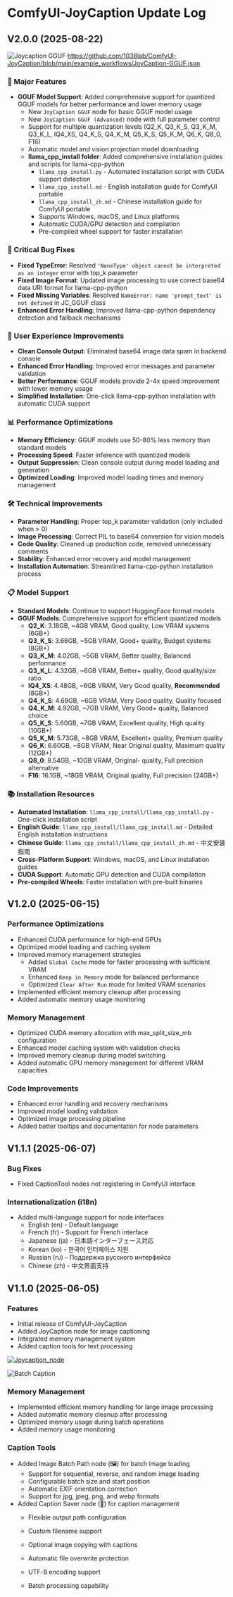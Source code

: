 # ComfyUI-JoyCaption Update Log

## V2.0.0 (2025-08-22)
 ![Joycaption GGUF](example_workflows/JoyCaption-GGUF.png)
https://github.com/1038lab/ComfyUI-JoyCaption/blob/main/example_workflows/JoyCaption-GGUF.json
### 🚀 Major Features
- **GGUF Model Support**: Added comprehensive support for quantized GGUF models for better performance and lower memory usage
  - New `JoyCaption GGUF` node for basic GGUF model usage
  - New `JoyCaption GGUF (Advanced)` node with full parameter control
  - Support for multiple quantization levels (Q2_K, Q3_K_S, Q3_K_M, Q3_K_L, IQ4_XS, Q4_K_S, Q4_K_M, Q5_K_S, Q5_K_M, Q6_K, Q8_0, F16)
  - Automatic model and vision projection model downloading
  - **llama_cpp_install folder**: Added comprehensive installation guides and scripts for llama-cpp-python
    - `llama_cpp_install.py` - Automated installation script with CUDA support detection
    - `llama_cpp_install.md` - English installation guide for ComfyUI portable
    - `llama_cpp_install_zh.md` - Chinese installation guide for ComfyUI portable
    - Supports Windows, macOS, and Linux platforms
    - Automatic CUDA/GPU detection and compilation
    - Pre-compiled wheel support for faster installation

### 🔧 Critical Bug Fixes
- **Fixed TypeError**: Resolved `'NoneType' object cannot be interpreted as an integer` error with top_k parameter
- **Fixed Image Format**: Updated image processing to use correct base64 data URI format for llama-cpp-python
- **Fixed Missing Variables**: Resolved `NameError: name 'prompt_text' is not defined` in JC_GGUF class
- **Enhanced Error Handling**: Improved llama-cpp-python dependency detection and fallback mechanisms

### 🎨 User Experience Improvements
- **Clean Console Output**: Eliminated base64 image data spam in backend console
- **Enhanced Error Handling**: Improved error messages and parameter validation
- **Better Performance**: GGUF models provide 2-4x speed improvement with lower memory usage
- **Simplified Installation**: One-click llama-cpp-python installation with automatic CUDA support

### 📊 Performance Optimizations
- **Memory Efficiency**: GGUF models use 50-80% less memory than standard models
- **Processing Speed**: Faster inference with quantized models
- **Output Suppression**: Clean console output during model loading and generation
- **Optimized Loading**: Improved model loading times and memory management

### 🛠️ Technical Improvements
- **Parameter Handling**: Proper top_k parameter validation (only included when > 0)
- **Image Processing**: Correct PIL to base64 conversion for vision models
- **Code Quality**: Cleaned up production code, removed unnecessary comments
- **Stability**: Enhanced error recovery and model management
- **Installation Automation**: Streamlined llama-cpp-python installation process

### 📋 Model Support
- **Standard Models**: Continue to support HuggingFace format models
- **GGUF Models**: Comprehensive support for efficient quantized models
  - **Q2_K**: 3.18GB, ~4GB VRAM, Good quality, Low VRAM systems (6GB+)
  - **Q3_K_S**: 3.66GB, ~5GB VRAM, Good+ quality, Budget systems (8GB+)
  - **Q3_K_M**: 4.02GB, ~5GB VRAM, Better quality, Balanced performance
  - **Q3_K_L**: 4.32GB, ~6GB VRAM, Better+ quality, Good quality/size ratio
  - **IQ4_XS**: 4.48GB, ~6GB VRAM, Very Good quality, **Recommended** (8GB+)
  - **Q4_K_S**: 4.69GB, ~6GB VRAM, Very Good quality, Quality focused
  - **Q4_K_M**: 4.92GB, ~7GB VRAM, Very Good+ quality, Balanced choice
  - **Q5_K_S**: 5.60GB, ~7GB VRAM, Excellent quality, High quality (10GB+)
  - **Q5_K_M**: 5.73GB, ~8GB VRAM, Excellent+ quality, Premium quality
  - **Q6_K**: 6.60GB, ~8GB VRAM, Near Original quality, Maximum quality (12GB+)
  - **Q8_0**: 8.54GB, ~10GB VRAM, Original- quality, Full precision alternative
  - **F16**: 16.1GB, ~18GB VRAM, Original quality, Full precision (24GB+)

### 📚 Installation Resources
- **Automated Installation**: `llama_cpp_install/llama_cpp_install.py` - One-click installation script
- **English Guide**: `llama_cpp_install/llama_cpp_install.md` - Detailed English installation instructions
- **Chinese Guide**: `llama_cpp_install/llama_cpp_install_zh.md` - 中文安装指南
- **Cross-Platform Support**: Windows, macOS, and Linux installation guides
- **CUDA Support**: Automatic GPU detection and CUDA compilation
- **Pre-compiled Wheels**: Faster installation with pre-built binaries

## V1.2.0 (2025-06-15)
### Performance Optimizations
- Enhanced CUDA performance for high-end GPUs
- Optimized model loading and caching system
- Improved memory management strategies
  - Added `Global Cache` mode for faster processing with sufficient VRAM
  - Enhanced `Keep in Memory` mode for balanced performance
  - Optimized `Clear After Run` mode for limited VRAM scenarios
- Implemented efficient memory cleanup after processing
- Added automatic memory usage monitoring

### Memory Management
- Optimized CUDA memory allocation with max_split_size_mb configuration
- Enhanced model caching system with validation checks
- Improved memory cleanup during model switching
- Added automatic GPU memory management for different VRAM capacities

### Code Improvements
- Enhanced error handling and recovery mechanisms
- Improved model loading validation
- Optimized image processing pipeline
- Added better tooltips and documentation for node parameters

## V1.1.1 (2025-06-07)
### Bug Fixes
- Fixed CaptionTool nodes not registering in ComfyUI interface

### Internationalization (i18n)
- Added multi-language support for node interfaces
  - English (en) - Default language
  - French (fr) - Support for French interface
  - Japanese (ja) - 日本語インターフェース対応
  - Korean (ko) - 한국어 인터페이스 지원
  - Russian (ru) - Поддержка русского интерфейса
  - Chinese (zh) - 中文界面支持

## V1.1.0 (2025-06-05)
### Features
- Initial release of ComfyUI-JoyCaption
- Added JoyCaption node for image captioning
- Integrated memory management system
- Added caption tools for text processing

[![Joycaption_node](example_workflows/batch_image_text_output.jpg)](https://github.com/1038lab/ComfyUI-JoyCaption/blob/main/example_workflows/batch_image_text_output.json)

![Batch Caption](https://github.com/user-attachments/assets/2e03348d-213e-4a49-b303-375ff129f66d)

### Memory Management
- Implemented efficient memory handling for large image processing
- Added automatic memory cleanup after processing
- Optimized memory usage during batch operations
- Added memory usage monitoring

### Caption Tools
- Added Image Batch Path node (🖼️) for batch image loading
  - Support for sequential, reverse, and random image loading
  - Configurable batch size and start position
  - Automatic EXIF orientation correction
  - Support for jpg, jpeg, png, and webp formats
- Added Caption Saver node (📝) for caption management
  - Flexible output path configuration
  - Custom filename support
  - Optional image copying with captions
  - Automatic file overwrite protection
  - UTF-8 encoding support

  - Batch processing capability

